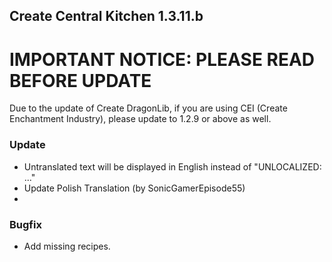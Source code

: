 ## Create Central Kitchen 1.3.11.b

# **IMPORTANT NOTICE**: PLEASE READ BEFORE UPDATE
Due to the update of Create DragonLib, if you are using CEI (Create Enchantment Industry), please update to 1.2.9 or above as well.

### Update
- Untranslated text will be displayed in English instead of "UNLOCALIZED: ..."
- Update Polish Translation (by SonicGamerEpisode55)
- 
### Bugfix
- Add missing recipes.